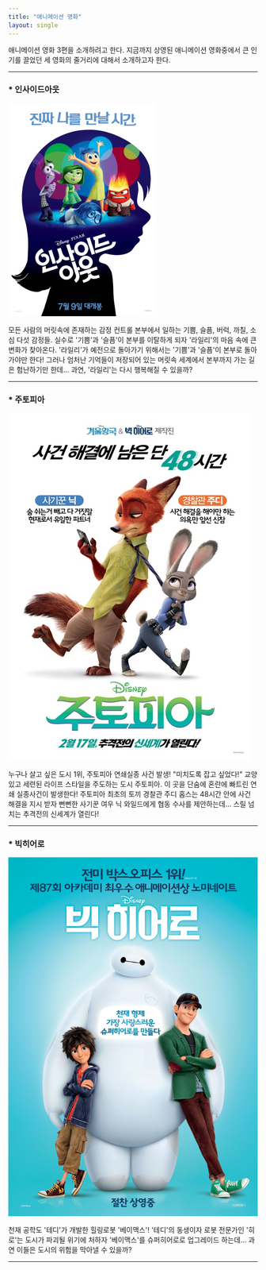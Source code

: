```yaml
---
title: "애니메이션 영화"
layout: single
---
```


애니메이션 영화 3편을 소개하려고 한다. 지금까지 상영된 애니메이션 영화중에서 큰 인기를 끌었던 세 영화의 줄거리에 대해서 소개하고자 한다.

---

### * 인사이드아웃
![인사이드아웃](/assets/images/인사이드아웃.jpg)   

모든 사람의 머릿속에 존재하는 감정 컨트롤 본부에서 일하는 기쁨, 슬픔, 버럭, 까칠, 소심 다섯 감정들. 
실수로 '기쁨'과 '슬픔'이 본부를 이탈하게 되자 '라일리'의 마음 속에 큰 변화가 찾아온다. '라일리'가 예전으로 돌아가기 위해서는
'기쁨'과 '슬픔'이 본부로 돌아가야만 한다! 그러나 엄처난 기억들이 저장되어 있는 머릿속 세계에서 본부까지 가는 길은 험난하기만 한데...
과연, '라일리'는 다시 행복해질 수 있을까?

---
### * 주토피아
![주토피아](/assets/images/주토피아.jpg)   

누구나 살고 싶은 도시 1위, 주토피아 연쇄실종 사건 발생! "미치도록 잡고 싶었다!" 교양 있고 세련된 라이프 스타일을 주도하는 도시 주토피아.
이 곳을 단숨에 혼란에 빠트린 연쇄 실종사건이 발생한다! 주토피아 최초의 토끼 경찰관 주디 홉스는 48시간 안에 사건 해결을 지시 받자
뻔뻔한 사기꾼 여우 닉 와일드에게 협동 수사를 제안하는데... 스릴 넘치는 추격전의 신세계가 열린다!

---
### * 빅히어로
![빅히어로](/assets/images/빅히어로.jpg)   

천재 공학도 '테디'가 개발한 힐링로봇 '베이맥스'! '테디'의 동생이자 로봇 전문가인 '히로'는 도시가 파괴될 위기에 처하자
'베이맥스'를 슈퍼히어로로 업그레이드 하는데... 과연 이들은 도시의 위험을 막아낼 수 있을까?

---
